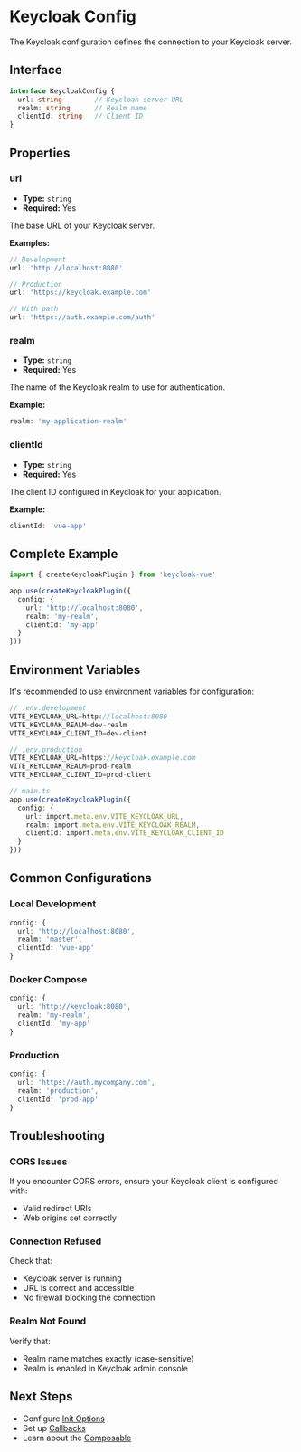# Keycloak Config

The Keycloak configuration defines the connection to your Keycloak server.

## Interface

```typescript
interface KeycloakConfig {
  url: string        // Keycloak server URL
  realm: string      // Realm name
  clientId: string   // Client ID
}
```

## Properties

### url

- **Type:** `string`
- **Required:** Yes

The base URL of your Keycloak server.

**Examples:**
```typescript
// Development
url: 'http://localhost:8080'

// Production
url: 'https://keycloak.example.com'

// With path
url: 'https://auth.example.com/auth'
```

### realm

- **Type:** `string`
- **Required:** Yes

The name of the Keycloak realm to use for authentication.

**Example:**
```typescript
realm: 'my-application-realm'
```

### clientId

- **Type:** `string`
- **Required:** Yes

The client ID configured in Keycloak for your application.

**Example:**
```typescript
clientId: 'vue-app'
```

## Complete Example

```typescript
import { createKeycloakPlugin } from 'keycloak-vue'

app.use(createKeycloakPlugin({
  config: {
    url: 'http://localhost:8080',
    realm: 'my-realm',
    clientId: 'my-app'
  }
}))
```

## Environment Variables

It's recommended to use environment variables for configuration:

```typescript
// .env.development
VITE_KEYCLOAK_URL=http://localhost:8080
VITE_KEYCLOAK_REALM=dev-realm
VITE_KEYCLOAK_CLIENT_ID=dev-client

// .env.production
VITE_KEYCLOAK_URL=https://keycloak.example.com
VITE_KEYCLOAK_REALM=prod-realm
VITE_KEYCLOAK_CLIENT_ID=prod-client
```

```typescript
// main.ts
app.use(createKeycloakPlugin({
  config: {
    url: import.meta.env.VITE_KEYCLOAK_URL,
    realm: import.meta.env.VITE_KEYCLOAK_REALM,
    clientId: import.meta.env.VITE_KEYCLOAK_CLIENT_ID
  }
}))
```

## Common Configurations

### Local Development

```typescript
config: {
  url: 'http://localhost:8080',
  realm: 'master',
  clientId: 'vue-app'
}
```

### Docker Compose

```typescript
config: {
  url: 'http://keycloak:8080',
  realm: 'my-realm',
  clientId: 'my-app'
}
```

### Production

```typescript
config: {
  url: 'https://auth.mycompany.com',
  realm: 'production',
  clientId: 'prod-app'
}
```

## Troubleshooting

### CORS Issues

If you encounter CORS errors, ensure your Keycloak client is configured with:
- Valid redirect URIs
- Web origins set correctly

### Connection Refused

Check that:
- Keycloak server is running
- URL is correct and accessible
- No firewall blocking the connection

### Realm Not Found

Verify that:
- Realm name matches exactly (case-sensitive)
- Realm is enabled in Keycloak admin console

## Next Steps

- Configure [Init Options](/guide/init-options)
- Set up [Callbacks](/guide/callbacks)
- Learn about the [Composable](/guide/composable)
